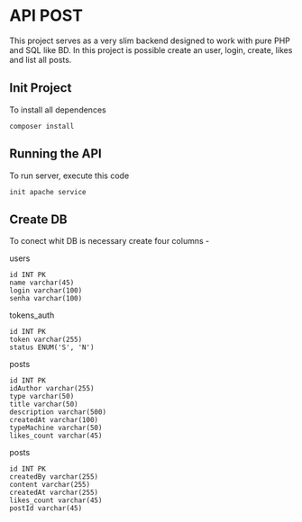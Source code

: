 # API POST
This project serves as a very slim backend designed to work with pure PHP and SQL like BD. In this project is possible create an user, login, create, likes and list all posts.

## Init Project
To install all dependences
```
composer install
```
## Running the API
To run server, execute this code
```
init apache service
```

## Create DB
To conect whit DB is necessary create four columns - 

users
```
id INT PK 
name varchar(45) 
login varchar(100) 
senha varchar(100)
```
tokens_auth
```
id INT PK 
token varchar(255) 
status ENUM('S', 'N')
```
posts
```
id INT PK 
idAuthor varchar(255) 
type varchar(50) 
title varchar(50) 
description varchar(500) 
createdAt varchar(100) 
typeMachine varchar(50) 
likes_count varchar(45)
```
posts
```
id INT PK 
createdBy varchar(255)
content varchar(255) 
createdAt varchar(255) 
likes_count varchar(45) 
postId varchar(45)
```

